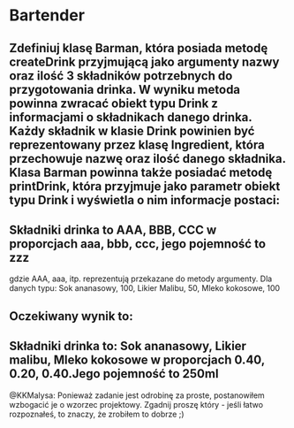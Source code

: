 # Bartender

Zdefiniuj klasę Barman, która posiada metodę createDrink przyjmującą jako argumenty 
nazwy oraz ilość 3 składników potrzebnych do przygotowania drinka. 
W wyniku metoda powinna zwracać obiekt typu Drink z informacjami o składnikach danego drinka. 
Każdy składnik w klasie Drink powinien być reprezentowany przez klasę Ingredient, 
która przechowuje nazwę oraz ilość danego składnika.
Klasa Barman powinna także posiadać metodę printDrink, która przyjmuje jako parametr obiekt typu Drink 
i wyświetla o nim informacje postaci:
--------------------------------------------------------------------------------------------
Składniki drinka to AAA, BBB, CCC w proporcjach aaa, bbb, ccc, jego pojemność to zzz
--------------------------------------------------------------------------------------------
gdzie AAA, aaa, itp. reprezentują przekazane do metody argumenty.
Dla danych typu:
Sok ananasowy, 100, Likier Malibu, 50, Mleko kokosowe, 100

Oczekiwany wynik to:
--------------------------------------------------------------------------------------------
Składniki drinka to: Sok ananasowy, Likier malibu, Mleko kokosowe w proporcjach 0.40, 0.20, 0.40.Jego pojemność to 250ml
--------------------------------------------------------------------------------------------

@KKMalysa:
Ponieważ zadanie jest odrobinę za proste, postanowiłem wzbogacić je o wzorzec projektowy. 
Zgadnij proszę który - jeśli łatwo rozpoznałeś, to znaczy, że zrobiłem to dobrze ;) 

